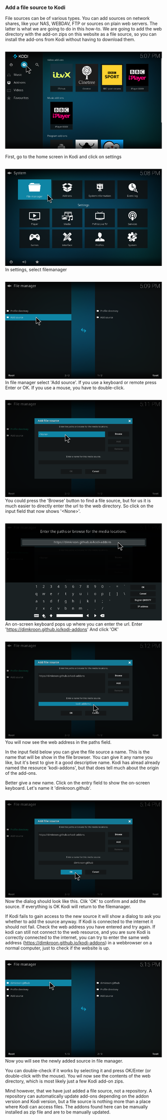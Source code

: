 ### Add a file source to Kodi

File sources can be of various types. You can add sources on network shares, 
like your NAS, WEBDAV, FTP or sources on plain web servers. The latter is what
we are going to do in this how-to. We are going to add the web directory with 
the add-on zips on this website as a file source, so you can install the 
add-ons from Kodi without having to download them.

&nbsp;
![img select settings](/assets/images/kodi-home-select-settings.png)

First, go to the home screen in Kodi and click on settings

&nbsp;
![img select filemanager](/assets/images/kodi-settings-select-filemanager.png)
In settings, select filemanager

&nbsp;
![img select add source](/assets/images/kodi-filemanager-select-add-source.png)
In file manager select 'Add source'. If you use a keyboard or remote press
Enter or OK. If you use a mouse, you have to double-click.

&nbsp;
![img enter source](/assets/images/kodi-dlg-add-file-source-enter-source.png)
You could press the 'Browse' button to find a file source, but for us it is
much easier to directly enter the url to the web directory. So click on the 
input field that now shows '\<None>'.

&nbsp;
![img enter source location](/assets/images/kodi-enter-file-source-location.png)
An on-screen keyboard pops up where you can enter the url.
Enter 'https://dimkroon.github.io/kodi-addons'
And click 'OK'

&nbsp;
![img select source name](/assets/images/kodi-dlg-add-file-src-select-name.png)
You will now see the web address in the paths field. 

In the input field below you can give the file source a name. This is the name 
that will be show in the file browser. You can give it any name you like, but
it's best to give it a good descriptive name. Kodi has alread already named the
resource 'kodi-addons', but that does tell much about the origin of the 
add-ons. 

Better give a new name. Click on the entry field to show the on-screen 
keyboard. Let's name it 'dimkroon.github'. 

&nbsp;
![img dlg ok](/assets/images/kodi-dlg-add-file-src-select-ok.png)
Now the dialog should look like this. Clik 'OK' to confirm and add the source.
If everything is OK Kodi will return to the filemanager. 

If Kodi fails to gain access to the new source it will show a dialog to ask 
you whether to add the source anyway. If Kodi is connected to the internet it 
should not fail. Check the web address you have entered and try again. If kodi 
can still not connect to the web resource, and you are sure Kodi is correctly
connected to the internet, you can try to enter the same web 
address (https://dimkroon.github.io/kodi-addons) in a webbrowser on a normal
computer, just to check if the website is up.

&nbsp;
![img file mngr new src](/assets/images/kodi-filemanager-with-new-source.png)
Now you will see the newly added source in file manager.

You can double-check if it works by selecting it and press OK/Enter (or 
double-click with the mouse). You wil now see the contents of the web directory,
which is most likely just a few Kodi add-on zips.

Mind however, that we have just added a file source, not a repository. A 
repository can automatically update add-ons depending on the addon version and 
Kodi version, but a file source is nothing more than a place where Kodi can 
access files. The addons found here can be manually installed as zip file and
are to be manually updated.

